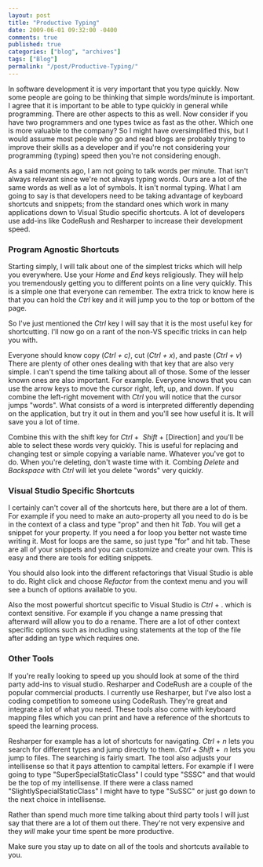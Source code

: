 ```yaml
---
layout: post
title: "Productive Typing"
date: 2009-06-01 09:32:00 -0400
comments: true
published: true
categories: ["blog", "archives"]
tags: ["Blog"]
permalink: "/post/Productive-Typing/"
---
```

<!-- more -->

<p>In software development it is very important that you type quickly. Now some people are going to be thinking that simple words/minute is important. I agree that it is important to be able to type quickly in general while programming. There are other aspects to this as well. Now consider if you have two programmers and one types twice as fast as the other. Which one is more valuable to the company? So I might have oversimplified this, but I would assume most people who go and read blogs are probably trying to improve their skills as a developer and if you're not considering your programming (typing) speed then you're not considering enough.</p>
<p>As a said moments ago, I am not going to talk words per minute. That isn't always relevant since we're not always typing words. Ours are a lot of the same words as well as a lot of symbols. It isn't normal typing. What I am going to say is that developers need to be taking advantage of keyboard shortcuts and snippets; from the standard ones which work in many applications down to Visual Studio specific shortcuts. A lot of developers use add-ins like CodeRush and Resharper to increase their development speed.</p>
<h3>Program Agnostic Shortcuts</h3>
<p>Starting simply, I will talk about one of the simplest tricks which will help you everywhere. Use your <em>Home</em> and <em>End</em> keys religiously. They will help you tremendously getting you to different points on a line very quickly. This is a simple one that everyone can remember. The extra trick to know here is that you can hold the <em>Ctrl</em> key and it will jump you to the top or bottom of the page.</p>
<p>So I've just mentioned the <em>Ctrl</em> key I will say that it is the most useful key for shortcutting. I'll now go on a rant of the non-VS specific tricks in can help you with.</p>
<p>Everyone should know copy (<em>Ctrl + c)</em>, cut (<em>Ctrl + x</em>), and paste (<em>Ctrl + v</em>) There are plenty of other ones dealing with that key that are also very simple. I can't spend the time talking about all of those. Some of the lesser known ones are also important. For example. Everyone knows that you can use the arrow keys to move the cursor right, left, up, and down. If you combine the left-right movement with <em>Ctrl</em> you will notice that the cursor jumps "words". What consists of a word is interpreted differently depending on the application, but try it out in them and you'll see how useful it is. It will save you a lot of time.</p>
<p>Combine this with the shift key for <em>Ctrl</em> +<em>&nbsp; Shift</em> + [Direction] and you'll be able to select these words very quickly. This is useful for replacing and changing test or simple copying a variable name. Whatever you've got to do. When you're deleting, don't waste time with it. Combing <em>Delete</em> and <em>Backspace</em> with <em>Ctrl</em> will let you delete "words" very quickly.</p>
<h3>Visual Studio Specific Shortcuts</h3>
<p>I certainly can't cover all of the shortcuts here, but there are a lot of them. For example if you need to make an auto-property all you need to do is be in the context of a class and type "prop" and then hit <em>Tab</em>. You will get a snippet for your property. If you need a for loop you better not waste time writing it. Most for loops are the same, so just type "for" and hit tab. These are all of your snippets and you can customize and create your own. This is easy and there are tools for editing snippets.</p>
<p>You should also look into the different refactorings that Visual Studio is able to do. Right click and choose <em>Refactor</em> from the context menu and you will see a bunch of options available to you.</p>
<p>Also the most powerful shortcut specific to Visual Studio is <em>Ctrl</em> + . which is context sensitive. For example if you change a name pressing that afterward will allow you to do a rename. There are a lot of other context specific options such as including using statements at the top of the file after adding an type which requires one.</p>
<h3>Other Tools</h3>
<p>If you're really looking to speed up you should look at some of the third party add-ins to visual studio. Resharper and CodeRush are a couple of the popular commercial products. I currently use Resharper, but I've also lost a coding competition to someone using CodeRush. They're great and integrate a lot of what you need. These tools also come with keyboard mapping files which you can print and have a reference of the shortcuts to speed the learning process.</p>
<p>Resharper for example has a lot of shortcuts for navigating. <em>Ctrl </em>+ <em>n</em> lets you search for different types and jump directly to them. <em>Ctrl + Shift</em> +<em>&nbsp; n</em> lets you jump to files. The searching is fairly smart. The tool also adjusts your intellisense so that it pays attention to campital letters. For example if I were going to type "SuperSpecialStaticClass" I could type "SSSC" and that would be the top of my intellisense. If there were a class named "SlightlySpecialStaticClass" I might have to type "SuSSC" or just go down to the next choice in intellisense.</p>
<p>Rather than spend much more time talking about third party tools I will just say that there are a lot of them out there. They're not very expensive and they <em>will</em> make your time spent be more productive.</p>
<p>Make sure you stay up to date on all of the tools and shortcuts available to you.</p>
